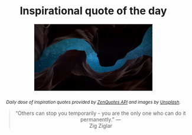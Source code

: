 
<div align="center">

# Inspirational quote of the day

<img src="./data/photo.jpeg" alt="Beautiful nature photo" width="320" height="180">

<sub><i>Daily dose of inspiration quotes provided by [ZenQuotes API](https://zenquotes.io/) and images by [Unsplash](https://unsplash.com/).</i></sub>


<blockquote>&ldquo;Others can stop you temporarily - you are the only one who can do it permanently.&rdquo; &mdash; <footer>Zig Ziglar</footer></blockquote>

</div>
